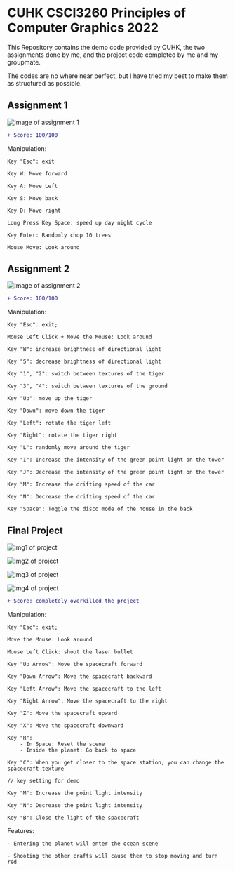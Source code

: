 # CUHK CSCI3260 Principles of Computer Graphics 2022

This Repository contains the demo code provided by CUHK, the two assignments done by me, and the project code completed by me and my groupmate.

The codes are no where near perfect, but I have tried my best to make them as structured as possible.

## Assignment 1
![image of assignment 1](https://imgur.com/c3rKylB.png)

```diff
+ Score: 100/100
```

Manipulation:

	Key "Esc": exit

	Key W: Move forward
	
	Key A: Move Left
	
	Key S: Move back
	
	Key D: Move right

	Long Press Key Space: speed up day night cycle

	Key Enter: Randomly chop 10 trees

	Mouse Move: Look around
  
  
## Assignment 2
![image of assignment 2](https://imgur.com/v5IFfHJ.png)


```diff
+ Score: 100/100
```

Manipulation: 

	Key "Esc": exit;

	Mouse Left Click + Move the Mouse: Look around

	Key "W": increase brightness of directional light

	Key "S": decrease brightness of directional light

	Key "1", "2": switch between textures of the tiger

	Key "3", "4": switch between textures of the ground

	Key "Up": move up the tiger

	Key "Down": move down the tiger

	Key "Left": rotate the tiger left

	Key "Right": rotate the tiger right

	Key "L": randomly move around the tiger

	Key "I": Increase the intensity of the green point light on the tower

	Key "J": Decrease the intensity of the green point light on the tower

	Key "M": Increase the drifting speed of the car

	Key "N": Decrease the drifting speed of the car

	Key "Space": Toggle the disco mode of the house in the back

## Final Project

![img1 of project](https://imgur.com/TYeeNRG.png)

![img2 of project](https://imgur.com/fDSkNIU.png)

![img3 of project](https://imgur.com/OjArTMl.png)

![img4 of project](https://imgur.com/tSatWPQ.png)

```diff
+ Score: completely overkilled the project
```

Manipulation: 

	Key "Esc": exit;

	Move the Mouse: Look around

	Mouse Left Click: shoot the laser bullet

	Key "Up Arrow": Move the spacecraft forward

	Key "Down Arrow": Move the spacecraft backward

	Key "Left Arrow": Move the spacecraft to the left

	Key "Right Arrow": Move the spacecraft to the right

	Key "Z": Move the spacecraft upward

	Key "X": Move the spacecraft downward

	Key "R": 
		- In Space: Reset the scene
		- Inside the planet: Go back to space

	Key "C": When you get closer to the space station, you can change the spacecraft texture

	// key setting for demo

	Key "M": Increase the point light intensity

	Key "N": Decrease the point light intensity

	Key "B": Close the light of the spacecraft

Features: 

	- Entering the planet will enter the ocean scene

	- Shooting the other crafts will cause them to stop moving and turn red
  
